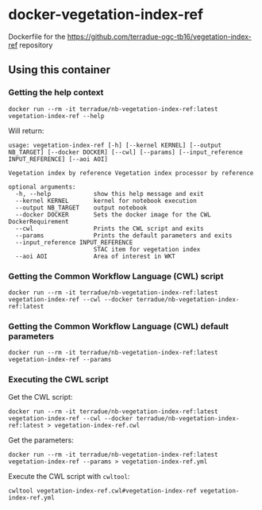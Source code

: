 # docker-vegetation-index-ref 

Dockerfile for the https://github.com/terradue-ogc-tb16/vegetation-index-ref repository

## Using this container

### Getting the help context

```console
docker run --rm -it terradue/nb-vegetation-index-ref:latest vegetation-index-ref --help
```

Will return:

```
usage: vegetation-index-ref [-h] [--kernel KERNEL] [--output NB_TARGET] [--docker DOCKER] [--cwl] [--params] [--input_reference INPUT_REFERENCE] [--aoi AOI]

Vegetation index by reference Vegetation index processor by reference

optional arguments:
  -h, --help            show this help message and exit
  --kernel KERNEL       kernel for notebook execution
  --output NB_TARGET    output notebook
  --docker DOCKER       Sets the docker image for the CWL DockerRequirement
  --cwl                 Prints the CWL script and exits
  --params              Prints the default parameters and exits
  --input_reference INPUT_REFERENCE
                        STAC item for vegetation index
  --aoi AOI             Area of interest in WKT
```
  
### Getting the Common Workflow Language (CWL) script

```console
docker run --rm -it terradue/nb-vegetation-index-ref:latest vegetation-index-ref --cwl --docker terradue/nb-vegetation-index-ref:latest
```
### Getting the Common Workflow Language (CWL) default parameters 

```console
docker run --rm -it terradue/nb-vegetation-index-ref:latest vegetation-index-ref --params
```

### Executing the CWL script

Get the CWL script:

```console
docker run --rm -it terradue/nb-vegetation-index-ref:latest vegetation-index-ref --cwl --docker terradue/nb-vegetation-index-ref:latest > vegetation-index-ref.cwl
```

Get the parameters:

```console
docker run --rm -it terradue/nb-vegetation-index-ref:latest vegetation-index-ref --params > vegetation-index-ref.yml
```

Execute the CWL script with `cwltool`:

```console
cwltool vegetation-index-ref.cwl#vegetation-index-ref vegetation-index-ref.yml
```
